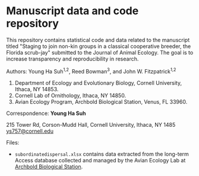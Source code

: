 # Manuscript data and code repository

This repository contains statistical code and data related to the manuscript titled "Staging to join non-kin groups in a classical cooperative breeder, the Florida scrub-jay" submitted to the Journal of Animal Ecology. The goal is to increase transparency and reproducibility in research.

Authors: Young Ha Suh<sup>1,2</sup>, Reed Bowman<sup>3</sup>, and John W. Fitzpatrick<sup>1,2</sup>

1. Department of Ecology and Evolutionary Biology, Cornell University, Ithaca, NY 14853.
2. Cornell Lab of Ornithology, Ithaca, NY 14850.
3. Avian Ecology Program, Archbold Biological Station, Venus, FL 33960.

Correspondence: **Young Ha Suh**

215 Tower Rd, Corson-Mudd Hall, Cornell University, Ithaca, NY 1485
ys757@cornell.edu


Files:
- `subordinatedispersal.xlsx`  contains data extracted from the long-term Access database collected and managed by the Avian Ecology Lab at [Archbold Biological Station](https://www.archbold-station.org/).  

